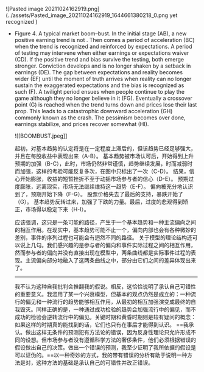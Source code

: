 ![Pasted image 20211024162919.png](../assets/Pasted_image_20211024162919_1644661380218_0.png yet recognized )
- Figure 4.
    A typical market boom–bust. In the initial stage (AB), a new positive earning trend is not . Then comes a period of acceleration (BC) when the trend is recognized and reinforced by expectations. A period of testing may intervene when either earnings or expectations waiver (CD). If the positive trend and bias survive the testing, both emerge stronger. Conviction develops and is no longer shaken by a setback in earnings (DE). The gap between expectations and reality becomes wider (EF) until the moment of truth arrives when reality can no longer sustain the exaggerated expectations and the bias is recognized as such (F). A twilight period ensues when people continue to play the game although they no longer believe in it (FG). Eventually a crossover point (G) is reached when the trend turns down and prices lose their last prop. This leads to a catastrophic downward acceleration (GH) commonly known as the crash. The pessimism becomes
    over done, earnings stabilize, and prices recover somewhat (HI).
    
    ![[BOOMBUST.jpeg]]
    
    起初，对基本趋势的认定将是在一定程度上滞后的，但该趋势已经足够强大，并且在每股收益中表现出来（A-B）。
    基本趋势被市场认可后，开始得到上升预期的加强（B-C），此时，市场仍然非常谨慎，趋势继续发展，时而减弱时而加强，这样的考验可能反复多次，在图中只标出了一次（C-D）。
    结果，信心开始膨胀，收益的短暂挫折不至于动摇市场参与者的信心（D-E）。
    预期过度膨胀，远离现实，市场无法继续维持这一趋势（E-F）。
    偏向被充分地认识到了，预期开始下降（F-G）。
    股票价格失去了最后的支持，暴跌开始了（G）。
    基本趋势反转过来，加强了下跌的力量。最后，过度的悲观得到矫正，市场得以稳定下来（H-I）。
    
    
    应该强调，这只是一条可能的路径，产生于一个基本趋势和一种主流偏向之间的相互作用。在现实中，基本趋势可能不止一个，偏向内部也会有各种微妙的差别，事件的序列过程也可能会有迥然不同的路径。 
    关于模型的理论结构还可以说上几句。我们感兴趣的是参与者的偏向和事件实际过程之间的相互作用，然而参与者的偏向并没有直接出现在模型中，两条曲线都是实际事件过程的表现。主流偏向部分地融入了这两条曲线之中，部分由它们之间的差异体现出来了。
    
    
    ---
    我不认为这种自我批判会推翻我的假说。相反，这恰恰说明了承认自己可错性的重要意义。我滥用了某一个兴衰模型，但基本的观点仍然是成立的：一种流行的偏见和一种流行的趋势能够相互作用，从最初的相互加强演变成最终的自我毁灭。同样正确的是，一种通过成功检验的趋势会加强流行中的偏见，而不成功的检验会逆转流行中的偏见。关键时期和黄昏时期则是较有疑问的概念：如果这样的时期真的能找到的话，它们也只有在事后才能得到认识。
    ==我承认。做出这样无条件的预测犯有方法论的错误，因为反身性理论只允许形成不同的设想。但市场参与者没有遵循科学方法的奢侈条件，他们必须根据错误的假设做出自己的决策。做出一个错误的预测，我至少证明了我所依据的假设是可以证伪的。==以一种奇妙的方式，我的带有错误的分析有助于说明一种方法是对，这种方法的基础是承认自己的可错性并改正错误。